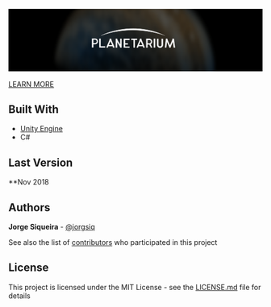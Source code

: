 ![](header.png)

[LEARN MORE](https://jorgesiqueira.com/post/planetarium)

## Built With

* [Unity Engine](https://unity.com/) 
* C#

## Last Version

**Nov 2018

## Authors

**Jorge Siqueira** - [@jorgsiq](https://github.com/jorgsiq)

See also the list of [contributors](https://github.com/jorgsiq/planetarium/graphs/contributors) who participated in this project

## License

This project is licensed under the MIT License - see the [LICENSE.md](LICENSE.md) file for details


